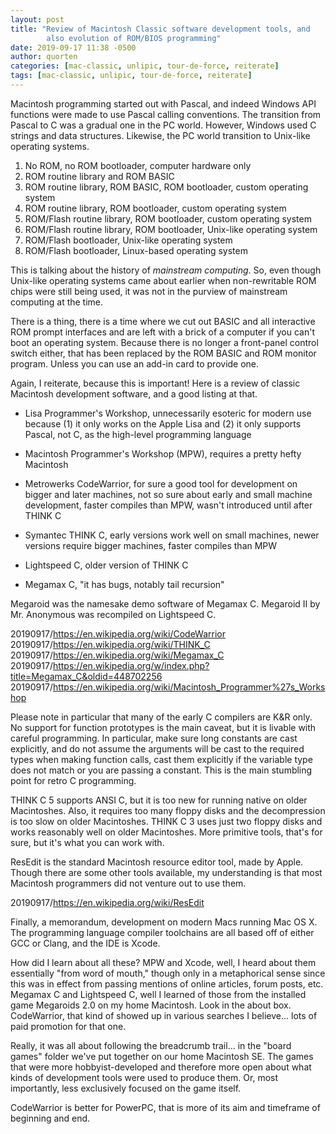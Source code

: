 ```yaml
---
layout: post
title: "Review of Macintosh Classic software development tools, and
        also evolution of ROM/BIOS programming"
date: 2019-09-17 11:38 -0500
author: quorten
categories: [mac-classic, unlipic, tour-de-force, reiterate]
tags: [mac-classic, unlipic, tour-de-force, reiterate]
---
```


Macintosh programming started out with Pascal, and indeed Windows API
functions were made to use Pascal calling conventions.  The transition
from Pascal to C was a gradual one in the PC world.  However, Windows
used C strings and data structures.  Likewise, the PC world transition
to Unix-like operating systems.

1. No ROM, no ROM bootloader, computer hardware only
2. ROM routine library and ROM BASIC
3. ROM routine library, ROM BASIC, ROM bootloader, custom operating system
4. ROM routine library, ROM bootloader, custom operating system
5. ROM/Flash routine library, ROM bootloader, custom operating system
6. ROM/Flash routine library, ROM bootloader, Unix-like operating system
7. ROM/Flash bootloader, Unix-like operating system
8. ROM/Flash bootloader, Linux-based operating system

This is talking about the history of _mainstream computing_.  So, even
though Unix-like operating systems came about earlier when
non-rewritable ROM chips were still being used, it was not in the
purview of mainstream computing at the time.

There is a thing, there is a time where we cut out BASIC and all
interactive ROM prompt interfaces and are left with a brick of a
computer if you can't boot an operating system.  Because there is no
longer a front-panel control switch either, that has been replaced by
the ROM BASIC and ROM monitor program.  Unless you can use an add-in
card to provide one.

<!-- more -->

Again, I reiterate, because this is important!  Here is a review of
classic Macintosh development software, and a good listing at that.

* Lisa Programmer's Workshop, unnecessarily esoteric for modern use
  because (1) it only works on the Apple Lisa and (2) it only supports
  Pascal, not C, as the high-level programming language

* Macintosh Programmer's Workshop (MPW), requires a pretty hefty
  Macintosh

* Metrowerks CodeWarrior, for sure a good tool for development on
  bigger and later machines, not so sure about early and small machine
  development, faster compiles than MPW, wasn't introduced until after
  THINK C

* Symantec THINK C, early versions work well on small machines, newer
  versions require bigger machines, faster compiles than MPW

* Lightspeed C, older version of THINK C

* Megamax C, "it has bugs, notably tail recursion"

Megaroid was the namesake demo software of Megamax C.  Megaroid II by
Mr. Anonymous was recompiled on Lightspeed C.

20190917/https://en.wikipedia.org/wiki/CodeWarrior  
20190917/https://en.wikipedia.org/wiki/THINK_C  
20190917/https://en.wikipedia.org/wiki/Megamax_C  
20190917/https://en.wikipedia.org/w/index.php?title=Megamax_C&oldid=448702256  
20190917/https://en.wikipedia.org/wiki/Macintosh_Programmer%27s_Workshop

Please note in particular that many of the early C compilers are K&R
only.  No support for function prototypes is the main caveat, but it
is livable with careful programming.  In particular, make sure long
constants are cast explicitly, and do not assume the arguments will be
cast to the required types when making function calls, cast them
explicitly if the variable type does not match or you are passing a
constant.  This is the main stumbling point for retro C programming.

THINK C 5 supports ANSI C, but it is too new for running native on
older Macintoshes.  Also, it requires too many floppy disks and the
decompression is too slow on older Macintoshes.  THINK C 3 uses just
two floppy disks and works reasonably well on older Macintoshes.  More
primitive tools, that's for sure, but it's what you can work with.

ResEdit is the standard Macintosh resource editor tool, made by Apple.
Though there are some other tools available, my understanding is that
most Macintosh programmers did not venture out to use them.

20190917/https://en.wikipedia.org/wiki/ResEdit

Finally, a memorandum, development on modern Macs running Mac OS X.
The programming language compiler toolchains are all based off of
either GCC or Clang, and the IDE is Xcode.

How did I learn about all these?  MPW and Xcode, well, I heard about
them essentially "from word of mouth," though only in a metaphorical
sense since this was in effect from passing mentions of online
articles, forum posts, etc.  Megamax C and Lightspeed C, well I
learned of those from the installed game Megaroids 2.0 on my home
Macintosh.  Look in the about box.  CodeWarrior, that kind of showed
up in various searches I believe... lots of paid promotion for that
one.

Really, it was all about following the breadcrumb trail... in the
"board games" folder we've put together on our home Macintosh SE.  The
games that were more hobbyist-developed and therefore more open about
what kinds of development tools were used to produce them.  Or, most
importantly, less exclusively focused on the game itself.

CodeWarrior is better for PowerPC, that is more of its aim and
timeframe of beginning and end.

